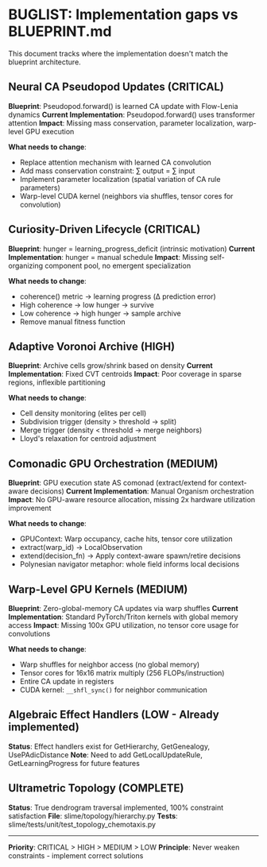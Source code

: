 # BUGLIST: Implementation gaps vs BLUEPRINT.md

This document tracks where the implementation doesn't match the blueprint architecture.

## Neural CA Pseudopod Updates (CRITICAL)

**Blueprint**: Pseudopod.forward() is learned CA update with Flow-Lenia dynamics
**Current Implementation**: Pseudopod.forward() uses transformer attention
**Impact**: Missing mass conservation, parameter localization, warp-level GPU execution

**What needs to change**:
- Replace attention mechanism with learned CA convolution
- Add mass conservation constraint: ∑ output = ∑ input
- Implement parameter localization (spatial variation of CA rule parameters)
- Warp-level CUDA kernel (neighbors via shuffles, tensor cores for convolution)

## Curiosity-Driven Lifecycle (CRITICAL)

**Blueprint**: hunger = learning_progress_deficit (intrinsic motivation)
**Current Implementation**: hunger = manual schedule
**Impact**: Missing self-organizing component pool, no emergent specialization

**What needs to change**:
- coherence() metric → learning progress (Δ prediction error)
- High coherence → low hunger → survive
- Low coherence → high hunger → sample archive
- Remove manual fitness function

## Adaptive Voronoi Archive (HIGH)

**Blueprint**: Archive cells grow/shrink based on density
**Current Implementation**: Fixed CVT centroids
**Impact**: Poor coverage in sparse regions, inflexible partitioning

**What needs to change**:
- Cell density monitoring (elites per cell)
- Subdivision trigger (density > threshold → split)
- Merge trigger (density < threshold → merge neighbors)
- Lloyd's relaxation for centroid adjustment

## Comonadic GPU Orchestration (MEDIUM)

**Blueprint**: GPU execution state AS comonad (extract/extend for context-aware decisions)
**Current Implementation**: Manual Organism orchestration
**Impact**: No GPU-aware resource allocation, missing 2x hardware utilization improvement

**What needs to change**:
- GPUContext: Warp occupancy, cache hits, tensor core utilization
- extract(warp_id) → LocalObservation
- extend(decision_fn) → Apply context-aware spawn/retire decisions
- Polynesian navigator metaphor: whole field informs local decisions

## Warp-Level GPU Kernels (MEDIUM)

**Blueprint**: Zero-global-memory CA updates via warp shuffles
**Current Implementation**: Standard PyTorch/Triton kernels with global memory access
**Impact**: Missing 100x GPU utilization, no tensor core usage for convolutions

**What needs to change**:
- Warp shuffles for neighbor access (no global memory)
- Tensor cores for 16x16 matrix multiply (256 FLOPs/instruction)
- Entire CA update in registers
- CUDA kernel: `__shfl_sync()` for neighbor communication

## Algebraic Effect Handlers (LOW - Already implemented)

**Status**: Effect handlers exist for GetHierarchy, GetGenealogy, UsePAdicDistance
**Note**: Need to add GetLocalUpdateRule, GetLearningProgress for future features

## Ultrametric Topology (COMPLETE)

**Status**: True dendrogram traversal implemented, 100% constraint satisfaction
**File**: slime/topology/hierarchy.py
**Tests**: slime/tests/unit/test_topology_chemotaxis.py

---

**Priority**: CRITICAL > HIGH > MEDIUM > LOW
**Principle**: Never weaken constraints - implement correct solutions
